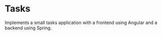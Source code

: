 # Tasks

Implements a small tasks application with a frontend using Angular and a backend using Spring.



